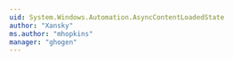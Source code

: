 ```yaml
---
uid: System.Windows.Automation.AsyncContentLoadedState
author: "Xansky"
ms.author: "mhopkins"
manager: "ghogen"
---
```

